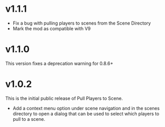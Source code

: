 # v1.1.1

* Fix a bug with pulling players to scenes from the Scene Directory
* Mark the mod as compatible with V9

# v1.1.0

This version fixes a deprecation warning for 0.8.6+

# v1.0.2

This is the initial public release of Pull Players to Scene.

* Add a context menu option under scene navigation and in the scenes directory to open a dialog that can be used to select which players to pull to a scene.
